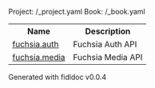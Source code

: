 Project: /_project.yaml
Book: /_book.yaml

<table>
<tr><th>Name</th><th>Description</th></tr>
<tr>
    <td><a href="fuchsia.auth/index">fuchsia.auth</a></td>
    <td>Fuchsia Auth API</td>
</tr>
<tr>
    <td><a href="fuchsia.media/index">fuchsia.media</a></td>
    <td>Fuchsia Media API</td>
</tr>
</table>

Generated with fidldoc v0.0.4